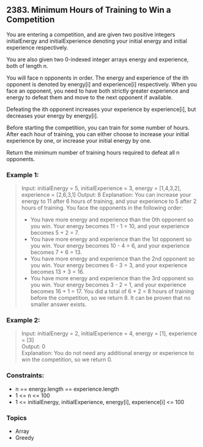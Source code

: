 ## 2383. Minimum Hours of Training to Win a Competition
You are entering a competition, and are given two positive integers initialEnergy and initialExperience denoting your initial energy and initial experience respectively.

You are also given two 0-indexed integer arrays energy and experience, both of length n.

You will face n opponents in order. The energy and experience of the ith opponent is denoted by energy[i] and experience[i] respectively. When you face an opponent, you need to have both strictly greater experience and energy to defeat them and move to the next opponent if available.

Defeating the ith opponent increases your experience by experience[i], but decreases your energy by energy[i].

Before starting the competition, you can train for some number of hours. After each hour of training, you can either choose to increase your initial experience by one, or increase your initial energy by one.

Return the minimum number of training hours required to defeat all n opponents.

### Example 1:

> Input: initialEnergy = 5, initialExperience = 3, energy = [1,4,3,2], experience = [2,6,3,1]
> Output: 8
> Explanation: You can increase your energy to 11 after 6 hours of training, and your experience to 5 after 2 hours of training.
> You face the opponents in the following order:
> - You have more energy and experience than the 0th opponent so you win.
>   Your energy becomes 11 - 1 = 10, and your experience becomes 5 + 2 = 7.
> - You have more energy and experience than the 1st opponent so you win.
>   Your energy becomes 10 - 4 = 6, and your experience becomes 7 + 6 = 13.
> - You have more energy and experience than the 2nd opponent so you win.
>   Your energy becomes 6 - 3 = 3, and your experience becomes 13 + 3 = 16.
> - You have more energy and experience than the 3rd opponent so you win.
>   Your energy becomes 3 - 2 = 1, and your experience becomes 16 + 1 = 17.
> You did a total of 6 + 2 = 8 hours of training before the competition, so we return 8.
> It can be proven that no smaller answer exists.

### Example 2:

> Input: initialEnergy = 2, initialExperience = 4, energy = [1], experience = [3]<br/>
> Output: 0<br/>
> Explanation: You do not need any additional energy or experience to win the competition, so we return 0.
 
### Constraints:

- n == energy.length == experience.length
- 1 <= n <= 100
- 1 <= initialEnergy, initialExperience, energy[i], experience[i] <= 100

### Topics

- Array
- Greedy
